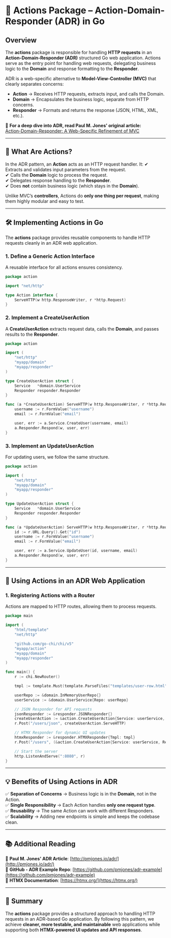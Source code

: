 # **📖 Actions Package – Action-Domain-Responder (ADR) in Go**

## **Overview**
The **actions** package is responsible for handling **HTTP requests** in an **Action-Domain-Responder (ADR)** structured Go web application. Actions serve as the entry point for handling web requests, delegating business logic to the **Domain** and response formatting to the **Responder**.

ADR is a web-specific alternative to **Model-View-Controller (MVC)** that clearly separates concerns:
- **Action** → Receives HTTP requests, extracts input, and calls the Domain.
- **Domain** → Encapsulates the business logic, separate from HTTP concerns.
- **Responder** → Formats and returns the response (JSON, HTML, XML, etc.).

🔗 **For a deep dive into ADR, read Paul M. Jones' original article:**  
[Action-Domain-Responder: A Web-Specific Refinement of MVC](http://pmjones.io/adr/)

---

## **🎯 What Are Actions?**
In the ADR pattern, an **Action** acts as an HTTP request handler. It:
✔ Extracts and validates input parameters from the request.  
✔ Calls the **Domain** logic to process the request.  
✔ Delegates response handling to the **Responder**.  
✔ Does **not** contain business logic (which stays in the **Domain**).

Unlike MVC’s **controllers**, Actions do **only one thing per request**, making them highly modular and easy to test.

---

## **🛠 Implementing Actions in Go**
The **actions** package provides reusable components to handle HTTP requests cleanly in an ADR web application.

### **1. Define a Generic Action Interface**
A reusable interface for all actions ensures consistency.

```go
package action

import "net/http"

type Action interface {
    ServeHTTP(w http.ResponseWriter, r *http.Request)
}
```

### **2. Implement a CreateUserAction**
A **CreateUserAction** extracts request data, calls the **Domain**, and passes results to the **Responder**.

```go
package action

import (
    "net/http"
    "myapp/domain"
    "myapp/responder"
)

type CreateUserAction struct {
    Service   *domain.UserService
    Responder responder.Responder
}

func (a *CreateUserAction) ServeHTTP(w http.ResponseWriter, r *http.Request) {
    username := r.FormValue("username")
    email := r.FormValue("email")

    user, err := a.Service.CreateUser(username, email)
    a.Responder.Respond(w, user, err)
}
```

### **3. Implement an UpdateUserAction**
For updating users, we follow the same structure.

```go
package action

import (
    "net/http"
    "myapp/domain"
    "myapp/responder"
)

type UpdateUserAction struct {
    Service   *domain.UserService
    Responder responder.Responder
}

func (a *UpdateUserAction) ServeHTTP(w http.ResponseWriter, r *http.Request) {
    id := r.URL.Query().Get("id")
    username := r.FormValue("username")
    email := r.FormValue("email")

    user, err := a.Service.UpdateUser(id, username, email)
    a.Responder.Respond(w, user, err)
}
```

---

## **🚀 Using Actions in an ADR Web Application**
### **1. Registering Actions with a Router**
Actions are mapped to HTTP routes, allowing them to process requests.

```go
package main

import (
    "html/template"
    "net/http"

    "github.com/go-chi/chi/v5"
    "myapp/action"
    "myapp/domain"
    "myapp/responder"
)

func main() {
    r := chi.NewRouter()

    tmpl := template.Must(template.ParseFiles("templates/user-row.html"))

    userRepo := &domain.InMemoryUserRepo{}
    userService := &domain.UserService{Repo: userRepo}

    // JSON Responder for API requests
    jsonResponder := &responder.JSONResponder{}
    createUserAction := &action.CreateUserAction{Service: userService, Responder: jsonResponder}
    r.Post("/users/json", createUserAction.ServeHTTP)

    // HTMX Responder for dynamic UI updates
    htmxResponder := &responder.HTMXResponder{Tmpl: tmpl}
    r.Post("/users", (&action.CreateUserAction{Service: userService, Responder: htmxResponder}).ServeHTTP)

    // Start the server
    http.ListenAndServe(":8080", r)
}
```

---

## **💡 Benefits of Using Actions in ADR**
✅ **Separation of Concerns** → Business logic is in the **Domain**, not in the Action.  
✅ **Single Responsibility** → Each Action handles **only one request type**.  
✅ **Reusability** → The same Action can work with different Responders.  
✅ **Scalability** → Adding new endpoints is simple and keeps the codebase clean.

---

## **📚 Additional Reading**
🔗 **Paul M. Jones' ADR Article**: [http://pmjones.io/adr/](http://pmjones.io/adr/)  
🔗 **GitHub - ADR Example Repo**: [https://github.com/pmjones/adr-example](https://github.com/pmjones/adr-example)  
🔗 **HTMX Documentation**: [https://htmx.org/](https://htmx.org/)

---

## **🎯 Summary**
The **actions** package provides a structured approach to handling HTTP requests in an ADR-based Go application. By following this pattern, we achieve **cleaner, more testable, and maintainable** web applications while supporting both **HTMX-powered UI updates and API responses**.